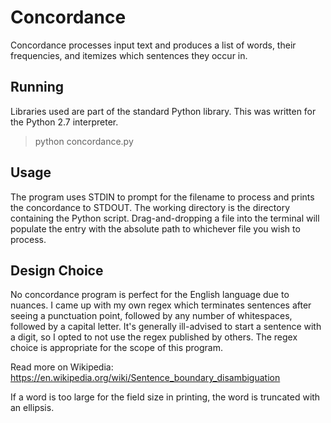 # Concordance

Concordance processes input text and produces a list of words, their frequencies, and itemizes which sentences they occur in.

## Running

Libraries used are part of the standard Python library. This was written for the Python 2.7 interpreter.

> python concordance.py

## Usage

The program uses STDIN to prompt for the filename to process and prints the concordance to STDOUT. The working directory is the directory containing the Python script. Drag-and-dropping a file into the terminal will populate the entry with the absolute path to whichever file you wish to process.

## Design Choice

No concordance program is perfect for the English language due to nuances. I came up with my own regex which terminates sentences after seeing a punctuation point, followed by any number of whitespaces, followed by a capital letter. It's generally ill-advised to start a sentence with a digit, so I opted to not use the regex published by others. The regex choice is appropriate for the scope of this program.

Read more on Wikipedia: https://en.wikipedia.org/wiki/Sentence_boundary_disambiguation

If a word is too large for the field size in printing, the word is truncated with an ellipsis. 
